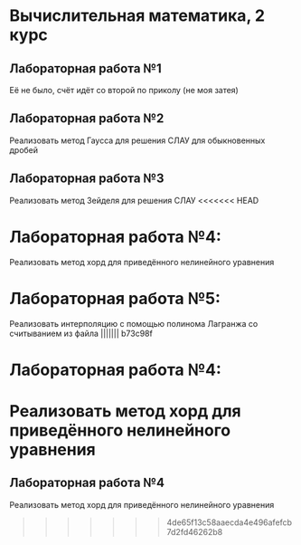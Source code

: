 # Вычислительная математика, 2 курс
## Лабораторная работа №1
Её не было, счёт идёт со второй по приколу (не моя затея)
## Лабораторная работа №2
Реализовать метод Гаусса для решения СЛАУ для обыкновенных дробей
## Лабораторная работа №3
Реализовать метод Зейделя для решения СЛАУ
<<<<<<< HEAD
# Лабораторная работа №4:
Реализовать метод хорд для приведённого нелинейного уравнения
# Лабораторная работа №5:
Реализовать интерполяцию с помощью полинома Лагранжа со считыванием из файла
||||||| b73c98f
# Лабораторная работа №4:
Реализовать метод хорд для приведённого нелинейного уравнения
=======
## Лабораторная работа №4
Реализовать метод хорд для приведённого нелинейного уравнения
>>>>>>> 4de65f13c58aaecda4e496afefcb7d2fd46262b8
